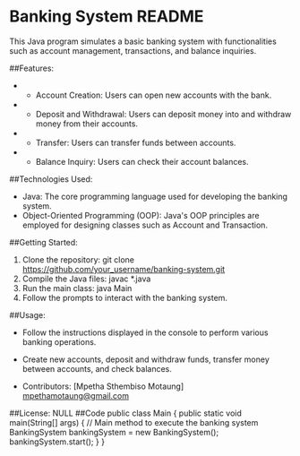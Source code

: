 # Banking System README
   
This Java program simulates a basic banking system with functionalities such as account management, transactions, and balance inquiries.

##Features:
- * Account Creation: Users can open new accounts with the bank.
- * Deposit and Withdrawal: Users can deposit money into and withdraw money from their accounts.
- * Transfer: Users can transfer funds between accounts.
- * Balance Inquiry: Users can check their account balances.
   
##Technologies Used:
 * Java: The core programming language used for developing the banking system.
 * Object-Oriented Programming (OOP): Java's OOP principles are employed for designing classes such as Account and Transaction.
   
##Getting Started:
  1. Clone the repository: git clone https://github.com/your_username/banking-system.git
  2. Compile the Java files: javac *.java
  3. Run the main class: java Main
  4. Follow the prompts to interact with the banking system.
  
##Usage:
 * Follow the instructions displayed in the console to perform various banking operations.
 * Create new accounts, deposit and withdraw funds, transfer money between accounts, and check balances.
   
 * Contributors:
    [Mpetha Sthembiso Motaung] <mpethamotaung@gmail.com>
   
##License:
 NULL
##Code
public class Main {
    public static void main(String[] args) {
        // Main method to execute the banking system
        BankingSystem bankingSystem = new BankingSystem();
        bankingSystem.start();
    }
}

